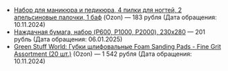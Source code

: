 * [Набор для маникюра и педикюра, 4 пилки для ногтей, 2 апельсиновые палочки, 1 баф](https://ozon.ru/t/4wrlX35) (Ozon) — 183 рубля (Дата обращения: 10.11.2024)
* [Наждачная бумага, набор (P600, P1000, P2000), 230х280](https://ozon.ru/t/PRW5ggl) — 201 рубль (Дата обращения: 06.01.2025)
* [Green Stuff World: Губки шлифовальные Foam Sanding Pads - Fine Grit Assortment (20 шт.)](https://ozon.ru/t/7mM35z6) (Ozon) — 1&nbsp;542 рубля (Дата обращения: 10.11.2024) 
